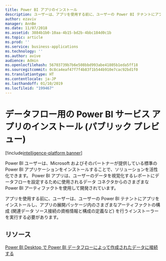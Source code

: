 ```yaml
---
title: Power BI アプリのインストール
description: ユーザーは、アプリを使用する前に、ユーザーの Power BI テナントにアプリをインストールするインストーラーを実行する必要があります。
author: ezaviv
manager: AnnBe
ms.date: 11/07/2018
ms.assetid: 3884b1b0-10aa-4b15-bd2b-4bbc184d0c1b
ms.topic: article
ms.prod: ''
ms.service: business-applications
ms.technology: ''
ms.author: avive
audience: Admin
ms.openlocfilehash: 56703739b7b6e508bbd993abe41805b1eda5ff18
ms.sourcegitcommit: 0c8ca4eaf47f7f4b83f1b544b910e7cac92bd1f0
ms.translationtype: HT
ms.contentlocale: ja-JP
ms.lasthandoff: 01/10/2019
ms.locfileid: "199467"
---
```

# <a name="installing-power-bi-service-apps-for-dataflows-public-preview"></a>データフロー用の Power BI サービス アプリのインストール (パブリック プレビュー)

[!include[intelligence-platform banner](../../includes/intelligence-platform.md)]





Power BI ユーザーは、Microsoft およびそのパートナーが提供している標準の Power BI アプリケーションをインストールすることで、ソリューションを活性化できます。 Power BI アプリは、ユーザーのデータを視覚化するレポートにデータフローを設定するために使用されるデータ コネクタからのさまざまな Power BI アーティファクトを使用して開発されています。 

アプリを使用する前に、ユーザーは、ユーザーの Power BI テナントにアプリをインストールし、アプリの展開パッケージ内のさまざまなアーティファクトの構成 (関連データ ソース接続の資格情報と構成の定義など) を行うインストーラーを実行する必要があります。

## <a name="resources"></a>リソース
[Power BI Desktop で Power BI データフローによって作成されたデータに接続する](https://docs.microsoft.com/en-us/power-bi/desktop-connect-dataflows)
